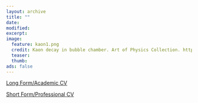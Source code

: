 ```yaml
---
layout: archive
title: ""
date:
modified:
excerpt:
image:
  feature: kaon1.png
  credit: Kaon decay in bubble chamber. Art of Physics Collection. http://cds.cern.ch/record/39472/files/23296.jpeg
  teaser:
  thumb:
ads: false
---
```


<p><a href="{{ site.url }}/misc/Abbot.CV_long.pdf" class="btn-inverse" target="_blank">Long Form/Academic CV</a></p>
<p><a href="{{ site.url }}/misc/Abbot.CV_short.pdf" class="btn-inverse" target="_blank">Short Form/Professional CV</a></p>
